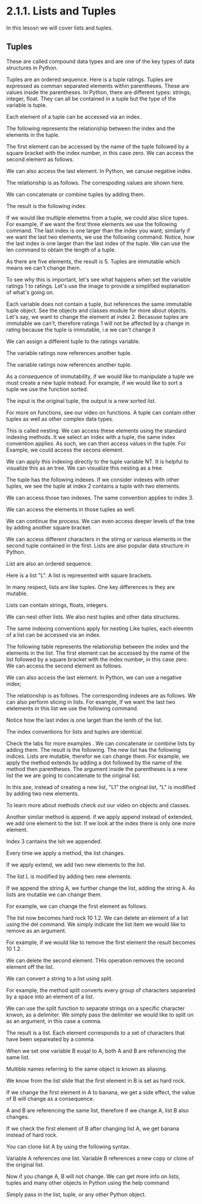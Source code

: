 # 2.1.1. Lists and Tuples 

In this lesosn we will cover lists and tuples. 

## Tuples

These are called compound data types and are one of the key types of data structures in Python. 

Tuples are an ordered sequence. Here is a tuple ratings. Tuples are expressed as comman separated elements within parentheses. These are values inside the parentheses. In Python, there are different types: strings, integer, float. They can all be contained in a tuple but the type of the variable is tuple. 

Each element of a tuple can be accessed via an index. 

The following represents the relationship between the index and the elements in the tuple.

The first element can be accessed by the name of the tuple followed by a square bracket with the index number, in this case zero. We can access the second element as follows.

We can also access the last element. In Python, we canuse negative index.

The relationship is as follows. The correspoding values are shown here.

We can concatenate or combine tuples by adding them.

The result is the following index.

If we would like multiple elemetns from a tuple, we could also slice tupes. For example, if we want the first three elements we use the following command. The last index is one larger than the index you want; similarly if we want the last two elements, we use the following command. Notice, how the last index is one larger than the last index of the tuple. We can use the len command to obtain the length of a tuple.

As there are five elements, the result is 5. Tuples are immutable which means we can't change them. 

To see why this is important, let's see what happens when set the variable ratings 1 to ratings. Let's use the image to provide a simplified explanation of what's going on.

Each variable does not contain a tuple, but references the same immutable tuple object. See the objects and classes module for more about objects. Let's say, we want to change the element at index 2. Becasuse tuples are immutable we can't, therefore ratings 1 will not be affected by a change in rating because the tuple is immutable, i.e we can't change it 

We can assign a different tuple to the ratings variable.

The variable ratings now references another tuple.

The variable ratings now references another tuple.

As a consequence of immutability, if we would like to manipulate a tuple we must create a new tuple instead. For example, if we would like to sort a tuple we use the function sorted. 

The input is the original tuple, the output is a new sorted list.

For more on functions, see our video on functions. A tuple can contain other tuples as well as other complex data types.

This is called nesting. We can access these elements using the standard indexing methods. It we select an index with a tuple,  the same index convention applies. As such, we can then access values in the tuple. For Example, we could access the secons element.

We can apply this indexing directly to the tuple variable NT. It is helpful to visualize this as an tree. We can visualize this nesting as a tree.

The tuple has the following indexes. If we consider indexes with other tuples, we see the tuple at index 2 contains a tuple with two elements.

We can access those two indexes. The same convention applies to index 3.

We can access the elements in those tuples as well. 

We can continue the process. We can even access deeper levels of the tree by adding another square bracket. 

We can access different characters in the stirng or various elements in the second tuple contained in the first. Lists are also popular data structure in Python. 

List are also an ordered sequence.

Here is a list "L". A list is represented with square brackets.

In many respect, lists are like tuples. One key differences is they are mutable.

Lists can contain strings, floats, integers.

We can nest other lists. We also nest tuples and other data structures.

The same indexing conventions apply for nesting Like tuples, each eleemtn of a list can be accessed via an index.

The following table represents the relationship between the index and the elements in the list. The first element can be accessed by the name of the list followed by a square bracket with the index number, in this case zero. We can access the second element as follows.

We can also access the last element. In Python, we can use a negative index;

The relationship is as follows. The corresponding indexes are as follows. We can also perform slicing in lists. For example, if we want the last two elelements in this list we use the following command.

Notice how the last index is one larget than the lenth of the list.

The index conventions for lists and tuples are identical.

Check the labs for more examples . We can concatenate or combine lists by adding them. The result is the following. The new list has the following indices. Lists are mutable, therefor we can change them. For example, we apply the method extends by adding a dot followed by the name of the method then parentheses. The argument inside the parentheses is a new list the we are going to concatenate to the original list. 

In this ase, instead of creating a new list, "L1"  the original list, "L" is modified by adding two new elements. 

To learn more about methods check out our video on objects and classes.

Another similar method is append. if we apply append instead of extended, we add one element to the list. If we look at the index there is only one more element. 

Index 3 cantains the lsit we appended.

Every time we apply a method, the list changes.

If we apply extend, we add two new elements to the list. 

The list L is modified by adding two new elements.

If we append the string A, we further change the list, adding the string A. As lists are mutable we can change them.

For example, we can change the first element as follows.

The list now becomes hard rock 10 1.2. We can delete an element of a list using the del command. We simply indicate the list item we would like to remove as an argument. 

For example, if we would like to remove the first element the result becomes 10 1.2.

We can delete the second element. THis operation removes the second element off the list.

We can convert a string to a list using split. 

For example, the method split converts every group of characters separeted by a space into an element of a list. 

We can use the split function to separate strings on a specific character knwon, as a delimiter. We simply pass the delimiter we would like to split on as an argument, in this case a comma.

The result is a list. Each element corresponds to a set of characters that have been separeated by a comma. 

When we set one variable B euqal to A, both A and B are referencing the same list.

Multible names referring to the same object is known as aliasing.

We know from the list slide that the first element in B is set as hard rock.

If we change the first element in A to banana, we get a side effect, the value of B will change as a consequence.

A and B are referencing the same list, therefore if we change A, list B also changes.

If we check the first element of B after changing list A, we get banana instead of hard rock.

You can clone list A by using the following syntax.

Variable A references one list. Variable B references a new copy or clone of the original list.

Now if you change A, B will not change. We can get more info on lists, tuples and many other objects in Python using the help command 

Simply pass in the list, tuple, or any other Python object.

